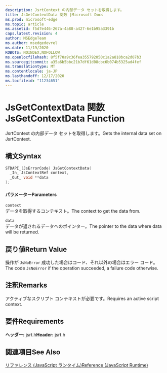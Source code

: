 ```yaml
---
description: JsrtContext の内部データ セットを取得します。
title: JsGetContextData 関数 |Microsoft Docs
ms.prod: microsoft-edge
ms.topic: article
ms.assetid: f5d7e446-267a-4a80-a427-6e1b95a3391b
caps.latest.revision: 4
author: MSEdgeTeam
ms.author: msedgedevrel
ms.date: 11/19/2020
ROBOTS: NOINDEX,NOFOLLOW
ms.openlocfilehash: 8f5f70a9c36fea355792050c1a2a810bca2d07b3
ms.sourcegitcommit: a35a6b5bbc21b7df61d08cbc6b074b5325ad4fef
ms.translationtype: MT
ms.contentlocale: ja-JP
ms.lasthandoff: 12/17/2020
ms.locfileid: "11234651"
---
```

# <span data-ttu-id="5ceb2-103">JsGetContextData 関数</span><span class="sxs-lookup"><span data-stu-id="5ceb2-103">JsGetContextData Function</span></span>

<span data-ttu-id="5ceb2-104">JsrtContext の内部データ セットを取得します。</span><span class="sxs-lookup"><span data-stu-id="5ceb2-104">Gets the internal data set on JsrtContext.</span></span>  
  
## <span data-ttu-id="5ceb2-105">構文</span><span class="sxs-lookup"><span data-stu-id="5ceb2-105">Syntax</span></span>  
  
```cpp  
STDAPI_(JsErrorCode) JsGetContextData(  
  _In_ JsContextRef context,  
  _Out_ void **data  
);  
```  
  
#### <span data-ttu-id="5ceb2-106">パラメーター</span><span class="sxs-lookup"><span data-stu-id="5ceb2-106">Parameters</span></span>  
 `context`  
 <span data-ttu-id="5ceb2-107">データを取得するコンテキスト。</span><span class="sxs-lookup"><span data-stu-id="5ceb2-107">The context to get the data from.</span></span>  
  
 `data`  
 <span data-ttu-id="5ceb2-108">データが返されるデータへのポインター。</span><span class="sxs-lookup"><span data-stu-id="5ceb2-108">The pointer to the data where data will be returned.</span></span>  
  
## <span data-ttu-id="5ceb2-109">戻り値</span><span class="sxs-lookup"><span data-stu-id="5ceb2-109">Return Value</span></span>  
 <span data-ttu-id="5ceb2-110">操作が `JsNoError` 成功した場合はコード、それ以外の場合はエラー コード。</span><span class="sxs-lookup"><span data-stu-id="5ceb2-110">The code `JsNoError` if the operation succeeded, a failure code otherwise.</span></span>  
  
## <span data-ttu-id="5ceb2-111">注釈</span><span class="sxs-lookup"><span data-stu-id="5ceb2-111">Remarks</span></span>  
 <span data-ttu-id="5ceb2-112">アクティブなスクリプト コンテキストが必要です。</span><span class="sxs-lookup"><span data-stu-id="5ceb2-112">Requires an active script context.</span></span>  
  
## <span data-ttu-id="5ceb2-113">要件</span><span class="sxs-lookup"><span data-stu-id="5ceb2-113">Requirements</span></span>  
 <span data-ttu-id="5ceb2-114">**ヘッダー:** jsrt.h</span><span class="sxs-lookup"><span data-stu-id="5ceb2-114">**Header:** jsrt.h</span></span>  
  
## <span data-ttu-id="5ceb2-115">関連項目</span><span class="sxs-lookup"><span data-stu-id="5ceb2-115">See Also</span></span>  
 [<span data-ttu-id="5ceb2-116">リファレンス (JavaScript ランタイム)</span><span class="sxs-lookup"><span data-stu-id="5ceb2-116">Reference (JavaScript Runtime)</span></span>](../chakra-hosting/reference-javascript-runtime.md)
